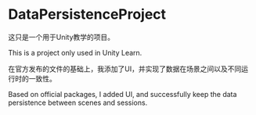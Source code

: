 # DataPersistenceProject

这只是一个用于Unity教学的项目。

This is a project only used in Unity Learn. 

在官方发布的文件的基础上，我添加了UI，并实现了数据在场景之间以及不同运行时的一致性。

Based on official packages, I added UI, and successfully keep the data persistence between scenes and sessions. 
